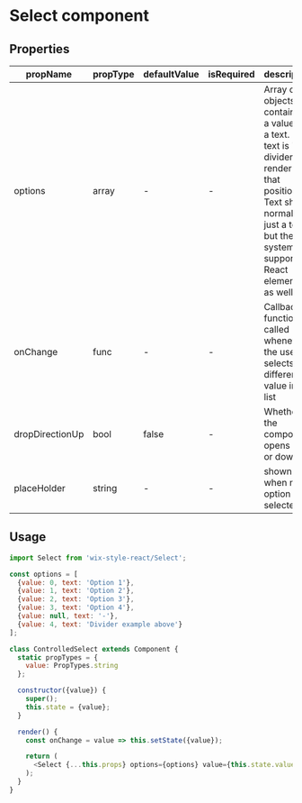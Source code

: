 # Select component

## Properties

| propName | propType | defaultValue | isRequired | description |
|----------|----------|--------------|------------|-------------|
| options | array | - | - | Array of objects containing a value and a text. If text is '-', a divider will render at that position. Text should normally be just a text, but the system supports React elements as well |
| onChange | func | - | - | Callback function called whenever the user selects a different value in the list |
| dropDirectionUp | bool | false | - | Whether the component opens up or down |
| placeHolder | string | - | - | shown when no option is selected |

## Usage

```js
import Select from 'wix-style-react/Select';

const options = [
  {value: 0, text: 'Option 1'},
  {value: 1, text: 'Option 2'},
  {value: 2, text: 'Option 3'},
  {value: 3, text: 'Option 4'},
  {value: null, text: '-'},
  {value: 4, text: 'Divider example above'}
];

class ControlledSelect extends Component {
  static propTypes = {
    value: PropTypes.string
  };

  constructor({value}) {
    super();
    this.state = {value};
  }

  render() {
    const onChange = value => this.setState({value});

    return (
      <Select {...this.props} options={options} value={this.state.value} onChange={onChange}/>
    );
  }
}
